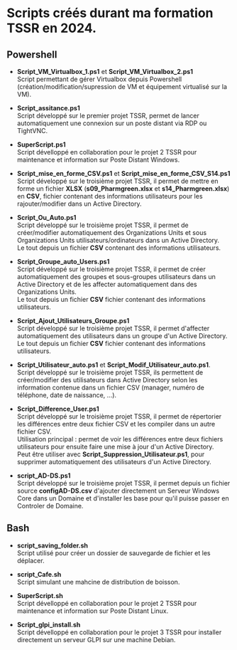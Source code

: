 # Scripts créés durant ma formation TSSR en 2024.

## Powershell 

- **Script_VM_Virtualbox_1.ps1** et **Script_VM_Virtualbox_2.ps1**  
Script permettant de gérer Virtualbox depuis Powershell (création/modification/supression de VM et équipement virtualisé sur la VM).  

- **Script_assitance.ps1**  
Script développé sur le premier projet TSSR, permet de lancer automatiquement une connexion sur un poste distant via RDP ou TightVNC.  

- **SuperScript.ps1**  
Script dévelloppé en collaboration pour le projet 2 TSSR pour maintenance et information sur Poste Distant Windows.  

- **Script_mise_en_forme_CSV.ps1** et **Script_mise_en_forme_CSV_S14.ps1**  
Script développé sur le troisième projet TSSR, il permet de mettre en forme un fichier **XLSX** (**s09_Pharmgreen.xlsx** et **s14_Pharmgreen.xlsx**)  en **CSV**, fichier contenant des informations utilisateurs pour les rajouter/modifier dans un Active Directory.  

- **Script_Ou_Auto.ps1**  
Script développé sur le troisième projet TSSR, il permet de créer/modifier automatiquement des Organizations Units et sous Organizations Units utilisateurs/ordinateurs dans un Active Directory.  
Le tout depuis un fichier **CSV** contenant des informations utilisateurs.  

- **Script_Groupe_auto_Users.ps1**  
Script développé sur le troisième projet TSSR, il permet de créer automatiquement des groupes et sous-groupes utilisateurs dans un Active Directory et de les affecter automatiquement dans des Organizations Units.  
Le tout depuis un fichier **CSV** fichier contenant des informations utilisateurs.  

- **Script_Ajout_Utilisateurs_Groupe.ps1**  
Script développé sur le troisième projet TSSR, il permet d'affecter automatiquement des utilisateurs dans un groupe d'un Active Directory.  
Le tout depuis un fichier **CSV** fichier contenant des informations utilisateurs.  

- **Script_Utilisateur_auto.ps1** et **Script_Modif_Utilisateur_auto.ps1**.  
Script développé sur le troisième projet TSSR, ils permettent de créer/modifier des utilisateurs dans Active Directory selon les information contenue dans un fichier CSV (manager, numéro de téléphone, date de naissance, ...).  

- **Script_Difference_User.ps1**  
Script développé sur le troisième projet TSSR, il permet de répertorier les différences entre deux fichier CSV et les compiler dans un autre fichier CSV.  
Utilisation principal : permet de voir les différences entre deux fichiers utilisateurs pour ensuite faire une mise à jour d'un Active Directory.  
Peut être utiliser avec **Script_Suppression_Utilisateur.ps1**, pour supprimer automatiquement des utilisateurs d'un Active Directory.  

- **script_AD-DS.ps1**  
Script développé sur le troisième projet TSSR, il permet depuis un fichier source **configAD-DS.csv** d'ajouter directement un Serveur Windows Core dans un Domaine et d'installer les base pour qu'il puisse passer en Controler de Domaine.  

## Bash 

- **script_saving_folder.sh**  
Script utilisé pour créer un dossier de sauvegarde de fichier et les déplacer.  

- **script_Cafe.sh**   
Script simulant une mahcine de distribution de boisson.  

- **SuperScript.sh**  
Script dévelloppé en collaboration pour le projet 2 TSSR pour maintenance et information sur Poste Distant Linux.  

- **Script_glpi_install.sh**  
Script dévelloppé en collaboration pour le projet 3 TSSR pour installer directement un serveur GLPI sur une machine Debian.  

